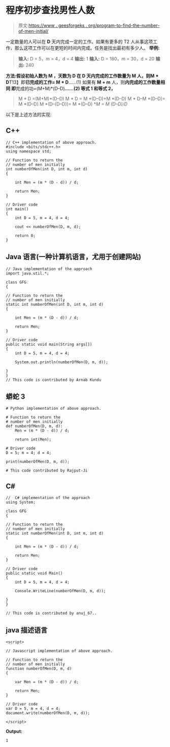 # 程序初步查找男性人数

> 原文:[https://www . geesforgeks . org/program-to-find-the-number-of-men-initial/](https://www.geeksforgeeks.org/program-to-find-the-number-of-men-initially/)

一定数量的人可以在 **D** 天内完成一定的工作。如果有更多的 T2 人从事这项工作，那么这项工作可以在更短的时间内完成。任务是找出最初有多少人。
**举例:**

> **输入:** D = 5，m = 4，d = 4
> **输出:** 1
> **输入:** D = 180，m = 30，d = 20
> **输出:** 240

**方法:**假设初始人数为 **M** ，天数为 **D**
在 **D** 天内完成的工作数量为 **M** 人，则**M * D**T13】即**已完成的工作= M * D**……(1)
如果有 **M + m** 人，则**内完成的工作数量相同
即**完成的功=(M+M)*(D–D)**……(2)
等式 1 和等式 2，** 

> M * D =(M+M)*(D–D)
> M * D = M *(D–D)+M *(D–D)
> M * D–M *(D–D)= M *(D–D)
> M *(D–(D–D))= M *(D–D)
> **M = M *(D–D)/D**

以下是上述方法的实现:

## C++

```
// C++ implementation of above approach.
#include <bits/stdc++.h>
using namespace std;

// Function to return the
// number of men initially
int numberOfMen(int D, int m, int d)
{

    int Men = (m * (D - d)) / d;

    return Men;
}

// Driver code
int main()
{
    int D = 5, m = 4, d = 4;

    cout << numberOfMen(D, m, d);

    return 0;
}
```

## Java 语言(一种计算机语言，尤用于创建网站)

```
// Java implementation of the approach
import java.util.*;

class GFG
{

// Function to return the
// number of men initially
static int numberOfMen(int D, int m, int d)
{

    int Men = (m * (D - d)) / d;

    return Men;
}

// Driver code
public static void main(String args[])
{
    int D = 5, m = 4, d = 4;

    System.out.println(numberOfMen(D, m, d));

}
}
// This code is contributed by Arnab Kundu
```

## 蟒蛇 3

```
# Python implementation of above approach.

# Function to return the
# number of men initially
def numberOfMen(D, m, d):
    Men = (m * (D - d)) / d;

    return int(Men);

# Driver code
D = 5; m = 4; d = 4;

print(numberOfMen(D, m, d));

# This code contributed by Rajput-Ji
```

## C#

```
//  C# implementation of the approach
using System;

class GFG
{

// Function to return the
// number of men initially
static int numberOfMen(int D, int m, int d)
{

    int Men = (m * (D - d)) / d;

    return Men;
}

// Driver code
public static void Main()
{
    int D = 5, m = 4, d = 4;

    Console.WriteLine(numberOfMen(D, m, d));

}
}

// This code is contributed by anuj_67..
```

## java 描述语言

```
<script>

// Javascript implementation of above approach.

// Function to return the
// number of men initially
function numberOfMen(D, m, d)
{

    var Men = (m * (D - d)) / d;

    return Men;
}

// Driver code
var D = 5, m = 4, d = 4;
document.write(numberOfMen(D, m, d));

</script>
```

**Output:** 

```
1
```
